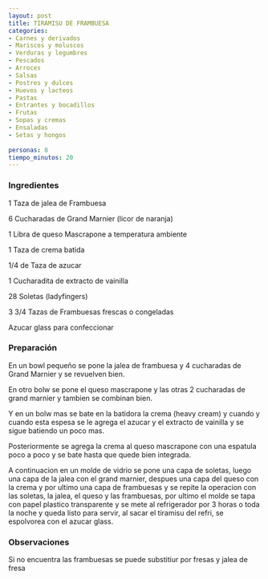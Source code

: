 ```yaml
---
layout: post
title: TIRAMISU DE FRAMBUESA
categories:
- Carnes y derivados
- Mariscos y moluscos
- Verduras y legumbres
- Pescados
- Arroces
- Salsas
- Postres y dulces
- Huevos y lacteos
- Pastas
- Entrantes y bocadillos
- Frutas
- Sopas y cremas
- Ensaladas
- Setas y hongos
 
personas: 8 
tiempo_minutos: 20 
---
```

<h3>Ingredientes</h3>
1 Taza de jalea de Frambuesa

6 Cucharadas de Grand Marnier (licor de naranja)

1 Libra de queso Mascrapone a temperatura ambiente

1 Taza de crema batida

1/4 de Taza de azucar

1 Cucharadita de extracto de vainilla

28 Soletas (ladyfingers)

3 3/4 Tazas de Frambuesas frescas o congeladas

Azucar glass para confeccionar

<h3>Preparación</h3>
En un bowl pequeño se pone la jalea de frambuesa y 4 cucharadas de Grand Marnier y se revuelven bien.

En otro bolw se pone el queso mascrapone y las otras 2 cucharadas de grand marnier y tambien se combinan bien.

Y en un bolw mas se bate en la batidora la crema (heavy cream) y cuando y cuando esta espesa se le agrega el azucar y el extracto de vainilla y se sigue batiendo un poco mas.

Posteriormente se agrega la crema al queso mascrapone con una espatula poco a poco y se bate hasta que quede bien integrada.

A continuacion en un molde de vidrio se pone una capa de soletas, luego una capa de la jalea con el grand marnier, despues una capa del queso con la crema y por ultimo una capa de frambuesas y se repite la operacion con las soletas, la jalea, el queso y las frambuesas, por ultimo el molde se tapa con papel plastico transparente y se mete al refrigerador por 3 horas o toda la noche y queda listo para servir, al sacar el tiramisu del refri, se espolvorea con el azucar glass.

<h3>Observaciones</h3>
Si no encuentra las frambuesas se puede substitiur por fresas y jalea de fresa

